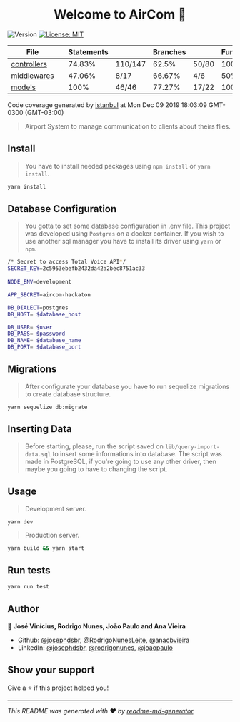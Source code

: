<h1 align="center">Welcome to AirCom 👋</h1>
<p>
  <img alt="Version" src="https://img.shields.io/badge/version-1.0.0-blue.svg?cacheSeconds=2592000" />
  <a href="#" target="_blank">
    <img alt="License: MIT" src="https://img.shields.io/badge/License-MIT-yellow.svg" />
  </a>
</p>

<div class='wrapper'>
<table class="coverage-summary">
<thead>
<tr>
   <th data-col="file" data-fmt="html" data-html="true" class="file">File</th>
   <th data-col="pic" data-type="number" data-fmt="html" data-html="true" class="pic"></th>
   <th data-col="statements" data-type="number" data-fmt="pct" class="pct">Statements</th>
   <th data-col="statements_raw" data-type="number" data-fmt="html" class="abs"></th>
   <th data-col="branches" data-type="number" data-fmt="pct" class="pct">Branches</th>
   <th data-col="branches_raw" data-type="number" data-fmt="html" class="abs"></th>
   <th data-col="functions" data-type="number" data-fmt="pct" class="pct">Functions</th>
   <th data-col="functions_raw" data-type="number" data-fmt="html" class="abs"></th>
   <th data-col="lines" data-type="number" data-fmt="pct" class="pct">Lines</th>
   <th data-col="lines_raw" data-type="number" data-fmt="html" class="abs"></th>
</tr>
</thead>
<tbody><tr>
	<td class="file medium" data-value="controllers"><a href="controllers/index.html">controllers</a></td>
	<td data-value="74.83" class="pic medium"><div class="chart"><div class="cover-fill" style="width: 74%;"></div><div class="cover-empty" style="width:26%;"></div></div></td>
	<td data-value="74.83" class="pct medium">74.83%</td>
	<td data-value="147" class="abs medium">110/147</td>
	<td data-value="62.5" class="pct medium">62.5%</td>
	<td data-value="80" class="abs medium">50/80</td>
	<td data-value="100" class="pct high">100%</td>
	<td data-value="21" class="abs high">21/21</td>
	<td data-value="89.41" class="pct high">89.41%</td>
	<td data-value="85" class="abs high">76/85</td>
	</tr>

<tr>
	<td class="file low" data-value="middlewares"><a href="middlewares/index.html">middlewares</a></td>
	<td data-value="47.06" class="pic low"><div class="chart"><div class="cover-fill" style="width: 47%;"></div><div class="cover-empty" style="width:53%;"></div></div></td>
	<td data-value="47.06" class="pct low">47.06%</td>
	<td data-value="17" class="abs low">8/17</td>
	<td data-value="66.67" class="pct medium">66.67%</td>
	<td data-value="6" class="abs medium">4/6</td>
	<td data-value="50" class="pct medium">50%</td>
	<td data-value="2" class="abs medium">1/2</td>
	<td data-value="33.33" class="pct low">33.33%</td>
	<td data-value="12" class="abs low">4/12</td>
	</tr>

<tr>
	<td class="file high" data-value="models"><a href="models/index.html">models</a></td>
	<td data-value="100" class="pic high"><div class="chart"><div class="cover-fill cover-full" style="width: 100%;"></div><div class="cover-empty" style="width:0%;"></div></div></td>
	<td data-value="100" class="pct high">100%</td>
	<td data-value="46" class="abs high">46/46</td>
	<td data-value="77.27" class="pct medium">77.27%</td>
	<td data-value="22" class="abs medium">17/22</td>
	<td data-value="100" class="pct high">100%</td>
	<td data-value="16" class="abs high">16/16</td>
	<td data-value="100" class="pct high">100%</td>
	<td data-value="33" class="abs high">33/33</td>
	</tr>

</tbody>
</table>
</div><div class='push'></div><!-- for sticky footer -->
</div><!-- /wrapper -->
<div class='footer quiet pad2 space-top1 center small'>
  Code coverage
  generated by <a href="https://istanbul.js.org/" target="_blank">istanbul</a> at Mon Dec 09 2019 18:03:09 GMT-0300 (GMT-03:00)
</div>
</div>

> Airport System to manage communication to clients about theirs flies.

## Install

> You have to install needed packages using ``npm install`` or ``yarn install``.

```sh
yarn install
```

## Database Configuration

> You gotta to set some database configuration in .env file. This project was developed using ```Postgres``` on a docker container. If you wish to use another sql manager you have to install its driver using ``yarn`` or ``npm``.
```sh
/* Secret to access Total Voice API*/
SECRET_KEY=2c5953ebefb2432da42a2bec8751ac33
 
NODE_ENV=development

APP_SECRET=aircom-hackaton

DB_DIALECT=postgres
DB_HOST= $database_host

DB_USER= $user
DB_PASS= $password
DB_NAME= $database_name
DB_PORT= $database_port

```

## Migrations

> After configurate your database you have to run sequelize migrations to create database structure.

```ssh
yarn sequelize db:migrate
```

## Inserting Data

> Before starting, please, run the script saved on ``lib/query-import-data.sql`` to insert some informations into database.
> The script was made in PostgreSQL, if you're going to use any other driver, then maybe you going to have to changing the script.
## Usage

> Development server.

```ssh
yarn dev
```

> Production server.

```sh
yarn build && yarn start
```

## Run tests

```sh
yarn run test
```

## Author

👤 **José Vinícius, Rodrigo Nunes, João Paulo and Ana Vieira**

* Github: [@josephdsbr](https://github.com/josephdsbr), [@RodrigoNunesLeite](https://github.com/RodrigoNunesLeite), [@anacbvieira](https://github.com/anacbvieira)
* LinkedIn: [@josephdsbr](https://linkedin.com/in/josephdsbr), [@rodrigonunes](https://www.linkedin.com/in/rodrigo-nunes-53ab5297/), [@joaopaulo](https://www.linkedin.com/in/joaopaulos4/)

## Show your support

Give a ⭐️ if this project helped you!

***
_This README was generated with ❤️ by [readme-md-generator](https://github.com/kefranabg/readme-md-generator)_

